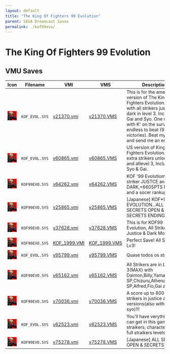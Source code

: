 ```yaml
---
layout: default
title: "The King Of Fighters 99 Evolution"
parent: SEGA Dreamcast Saves
permalink: ./kof99evo/
---
```

# The King Of Fighters 99 Evolution

## VMU Saves

| Icon | Filename | VMI | VMS | Description |
|------|----------|-----|-----|-------------|
| ![The King Of Fighters 99 Evolution](../icons/KOF_EVOL.SYS.GIF) | `KOF_EVOL.SYS` | [v21370.vmi](v21370.vmi) | [v21370.VMS](v21370.VMS) | This is for the american version of The King of Fighters Evolution. Save with all strikers justice and dark in level 3. Including Gai and Syo. One record with K' on the survival endless to beat (94 victories). Beat my record and send me an emai |
| ![The King Of Fighters 99 Evolution](../icons/KOF_EVOL.SYS.GIF) | `KOF_EVOL.SYS` | [v60865.vmi](v60865.vmi) | [v60865.VMS](v60865.VMS) | US version of King of Fighters Evolution. All extra strikers unlocked and atlevel 3, Including Syo & Gai.  |
| ![The King Of Fighters 99 Evolution](../icons/KOF99EVO.SYS.GIF) | `KOF99EVO.SYS` | [v64262.vmi](v64262.vmi) | [v64262.VMS](v64262.VMS) | KOF '99 Evolutiom (JP)All striker JUSTCE and DARK,+6605PTS Point and a socer rankup 650  |
| ![The King Of Fighters 99 Evolution](../icons/KOF99EVO.SYS.GIF) | `KOF99EVO.SYS` | [v25865.vmi](v25865.vmi) | [v25865.VMS](v25865.VMS) | [Japanese] KOF*99 EVOLUTION...ALL SECRETS OPEN & SECRETS ENDING   |
| ![The King Of Fighters 99 Evolution](../icons/KOF99EVO.SYS.GIF) | `KOF99EVO.SYS` | [v37628.vmi](v37628.vmi) | [v37628.VMS](v37628.VMS) | This is for KOF99 Evolution, All Strikers with Justice & Dark Mode   |
| ![The King Of Fighters 99 Evolution](../icons/KOF99EVO.SYS.GIF) | `KOF99EVO.SYS` | [KOF_1999.VMI](KOF_1999.VMI) | [KOF_1999.VMS](KOF_1999.VMS) | Perfect Save! All Striker Lv3! |
| ![The King Of Fighters 99 Evolution](../icons/KOF_EVOL.SYS.GIF) | `KOF_EVOL.SYS` | [v95799.vmi](v95799.vmi) | [v95799.VMS](v95799.VMS) | Quase todos os strikers   |
| ![The King Of Fighters 99 Evolution](../icons/KOF99EVO.SYS.GIF) | `KOF99EVO.SYS` | [v65162.vmi](v65162.vmi) | [v65162.VMS](v65162.VMS) | All Strikers are in Level 3(MAX) with Daimon,Billy,Yamazaki,Kyo SP,Chizuru,Athena SP,Alfred,Fio,Gai and Syo!  |
| ![The King Of Fighters 99 Evolution](../icons/KOF99EVO.SYS.GIF) | `KOF99EVO.SYS` | [v70036.vmi](v70036.vmi) | [v70036.VMS](v70036.VMS) | A score up to 800 and all strikers in justice and dark versions(also with gai and syo)!!!  |
| ![The King Of Fighters 99 Evolution](../icons/KOF_EVOL.SYS.GIF) | `KOF_EVOL.SYS` | [v62523.vmi](v62523.vmi) | [v62523.VMS](v62523.VMS) | You'll have verything you can get in this game (all straikers, characters, and full straikers levels).  |
| ![The King Of Fighters 99 Evolution](../icons/KOF99EVO.SYS.GIF) | `KOF99EVO.SYS` | [v75278.vmi](v75278.vmi) | [v75278.VMS](v75278.VMS) | [Japanese] ALL SECRETS OPEN & SECRETS ENDING   |
